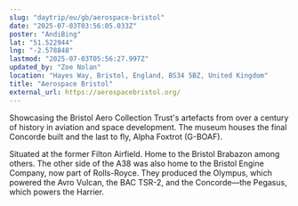 ```yaml
---
slug: "daytrip/eu/gb/aerospace-bristol"
date: "2025-07-03T03:56:05.033Z"
poster: "AndiBing"
lat: "51.522944"
lng: "-2.578848"
lastmod: "2025-07-03T05:56:27.997Z"
updated_by: "Zoe Nolan"
location: "Hayes Way, Bristol, England, BS34 5BZ, United Kingdom"
title: "Aerospace Bristol"
external_url: https://aerospacebristol.org/
---
```

Showcasing the Bristol Aero Collection Trust's artefacts from over a century of history in aviation and space development. The museum houses the final Concorde built and the last to fly, Alpha Foxtrot (G-BOAF).

Situated at the former Filton Airfield. Home to the Bristol Brabazon among others. The other side of the A38 was also home to the Bristol Engine Company, now part of Rolls-Royce. They produced the Olympus, which powered the Avro Vulcan, the BAC TSR-2, and the Concorde—the Pegasus, which powers the Harrier.
